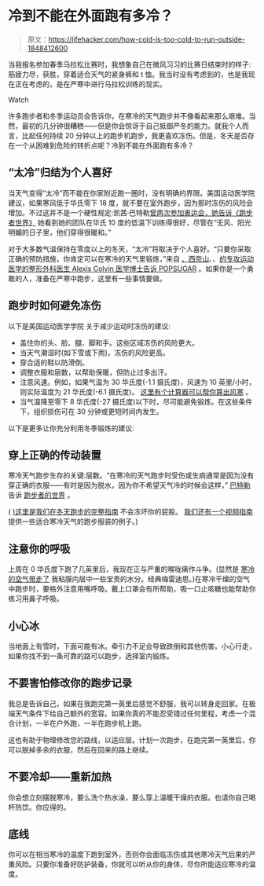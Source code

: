 # 冷到不能在外面跑有多冷？

> 原文：<https://lifehacker.com/how-cold-is-too-cold-to-run-outside-1848412600>

当我报名参加春季马拉松比赛时，我想象自己在微风习习的比赛日结束时的样子:筋疲力尽，获胜，穿着适合天气的紧身裤和 t 恤。我当时没有考虑到的，也是我现在正在考虑的，是在严寒中进行马拉松训练的现实。

Watch

许多跑步者和冬季运动员会告诉你，在寒冷的天气跑步并不像看起来那么艰难。当然，最初的几分钟很糟糕——但是你会惊讶于自己抵御严冬的能力。就我个人而言，比起任何持续 20 分钟以上的跑步机跑步，我更喜欢冻伤。但是，冬天是否存在一个从困难到危险的转折点呢？冷到不能在外面跑有多冷？

## **“太冷”归结为个人喜好**

当天气变得“太冷”而不能在你家附近跑一圈时，没有明确的界限。美国运动医学院建议，如果寒风低于华氏零下 18 度，就不要在室外跑步，因为那时冻伤的风险会增加。不过这并不是一个硬性规定:凯茜·巴特勒[曾两次参加奥运会，她告诉《跑步者世界》](https://www.runnersworld.com/health-injuries/a29247313/too-cold-to-run/) 她看到她的团队在华氏 10 度的低温下训练得很好，尽管在“无风、阳光明媚的日子里，他们穿得很暖和。”

对于大多数气温保持在零度以上的冬天，“太冷”将取决于个人喜好。“只要你采取正确的预防措施，你肯定可以在寒冷的天气里锻炼，”来自 [、西奈山](http://www.mountsinai.org/)、、[的专攻运动医学的整形外科医生 Alexis Colvin 医学博士告诉 POPSUGAR](https://www.popsugar.com/fitness/How-Cold-Too-Cold-Run-Outside-45704542) 。如果你是一个勇敢的人，准备在严寒中跑步，这里有一些事情要做。

## **跑步时如何避免冻伤**

以下是美国运动医学学院 关于减少运动时冻伤的建议:

*   盖住你的头、脸、腿、脚和手。这些区域冻伤的风险更大。
*   当天气潮湿时(如下雪或下雨)，冻伤的风险更高。
*   穿合适的鞋以防滑倒。
*   调整衣服和层数，以帮助保暖，但防止过多出汗。
*   注意风速。例如，如果气温为 30 华氏度(-1.1 摄氏度)，风速为 10 英里/小时，则实际温度为 21 华氏度(-6.1 摄氏度)。 [这里有个计算器可以帮你算出风寒](https://www.calculator.net/wind-chill-calculator.html) 。
*   当气温降至零下 8 华氏度(-27 摄氏度)以下时，尽可能避免锻炼。在这些条件下，组织损伤可在 30 分钟或更短时间内发生。

以下是更多让你充分利用冬季锻炼的建议:

## **穿上正确的传动装置**

寒冷天气跑步生存的关键:层数。“在寒冷的天气跑步时受伤或生病通常是因为没有穿正确的衣服——有时是因为脱水，因为你不希望天气冷的时候会这样，” [巴特勒](http://www.kathy-butler.com/) 告诉 [跑步者的世界](https://www.runnersworld.com/health-injuries/a29247313/too-cold-to-run/) 。

( [)这里是我们在冬天跑步的完整指南](https://lifehacker.com/how-to-run-outdoors-in-the-winter-1745499007) 不会冻坏你的屁股。 [我们还有一个视频指南](https://vitals.lifehacker.com/what-to-wear-to-run-in-the-cold-1831870049) 提供一些适合寒冷天气的跑步服装的例子。)

## **注意你的呼吸**

上周在 0 华氏度下跑了几英里后，我现在正与严重的喉咙痛作斗争。(显然是 [寒冷的空气带走了](https://www.runnersworld.com/health-injuries/a20847998/help-running-in-cold-air-makes-my-throat-sore/) 我粘膜内层中一些宝贵的水分。经典梅雷迪思。)在寒冷干燥的空气中跑步时，要格外注意用嘴呼吸。戴上口罩会有所帮助，吸一口止咳糖也能帮助你练习用鼻子呼吸。

## **小心冰**

当地面上有雪时，下面可能有冰。牵引力不足会导致跌倒和其他伤害。小心行走，如果你找不到一条可靠的路可以跑步，选择室内锻炼。

## **不要害怕修改你的跑步记录**

我总是告诉自己，如果在我跑完第一英里后感觉不舒服，我可以转身走回家。在极端天气条件下给自己额外的宽容。如果你真的不能忍受错过任何里程，考虑一个混合计划，一半在户外跑，一半在跑步机上跑。

这也有助于物理修改您的路线，以适应层。计划一次跑步，在跑完第一英里后，你可以脱掉多余的衣服，然后在回来的路上继续。

## **不要冷却——重新加热**

你会想立刻摆脱寒冷，要么洗个热水澡，要么穿上温暖干燥的衣服。也请你自己喝杯热饮。你应得的。

## **底线**

你可以在相当寒冷的温度下跑到室外，否则你会面临冻伤或其他寒冷天气后果的严重风险。只要你准备好防护装备，你就可以听从你的身体，尽你所能适应寒冷的温度。